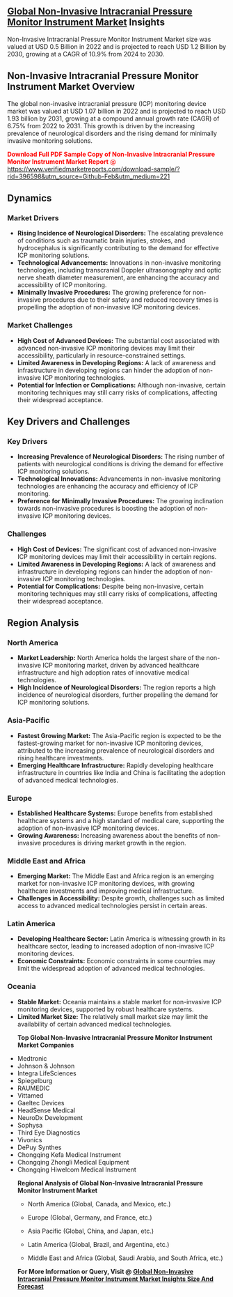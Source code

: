 <h2><a href="https://www.verifiedmarketreports.com/download-sample/?rid=396598&amp;utm_source=Github&amp;utm_medium=221" target="_blank">Global Non-Invasive Intracranial Pressure Monitor Instrument Market</a> Insights</h2><p>Non-Invasive Intracranial Pressure Monitor Instrument Market size was valued at USD 0.5 Billion in 2022 and is projected to reach USD 1.2 Billion by 2030, growing at a CAGR of 10.9% from 2024 to 2030.</p><p> <h2>Non-Invasive Intracranial Pressure Monitor Instrument Market Overview</h2> <p>The global non-invasive intracranial pressure (ICP) monitoring device market was valued at USD 1.07 billion in 2022 and is projected to reach USD 1.93 billion by 2031, growing at a compound annual growth rate (CAGR) of 6.75% from 2022 to 2031. This growth is driven by the increasing prevalence of neurological disorders and the rising demand for minimally invasive monitoring solutions. </p> <p><p><span class=""><span style="color: #ff0000;"><strong>Download Full PDF Sample Copy of Non-Invasive Intracranial Pressure Monitor Instrument Market Report</strong> @ </span><a href="https://www.verifiedmarketreports.com/download-sample/?rid=396598&amp;utm_source=Github-Feb&amp;utm_medium=221" target="_blank">https://www.verifiedmarketreports.com/download-sample/?rid=396598&amp;utm_source=Github-Feb&amp;utm_medium=221</a></span></p></p> <h2>Dynamics</h2> <h3>Market Drivers</h3> <ul> <li><strong>Rising Incidence of Neurological Disorders:</strong> The escalating prevalence of conditions such as traumatic brain injuries, strokes, and hydrocephalus is significantly contributing to the demand for effective ICP monitoring solutions. </li> <li><strong>Technological Advancements:</strong> Innovations in non-invasive monitoring technologies, including transcranial Doppler ultrasonography and optic nerve sheath diameter measurement, are enhancing the accuracy and accessibility of ICP monitoring. </li> <li><strong>Minimally Invasive Procedures:</strong> The growing preference for non-invasive procedures due to their safety and reduced recovery times is propelling the adoption of non-invasive ICP monitoring devices. </li> </ul> <h3>Market Challenges</h3> <ul> <li><strong>High Cost of Advanced Devices:</strong> The substantial cost associated with advanced non-invasive ICP monitoring devices may limit their accessibility, particularly in resource-constrained settings. </li> <li><strong>Limited Awareness in Developing Regions:</strong> A lack of awareness and infrastructure in developing regions can hinder the adoption of non-invasive ICP monitoring technologies. </li> <li><strong>Potential for Infection or Complications:</strong> Although non-invasive, certain monitoring techniques may still carry risks of complications, affecting their widespread acceptance. </li> </ul> <h2>Key Drivers and Challenges</h2> <h3>Key Drivers</h3> <ul> <li><strong>Increasing Prevalence of Neurological Disorders:</strong> The rising number of patients with neurological conditions is driving the demand for effective ICP monitoring solutions. </li> <li><strong>Technological Innovations:</strong> Advancements in non-invasive monitoring technologies are enhancing the accuracy and efficiency of ICP monitoring. </li> <li><strong>Preference for Minimally Invasive Procedures:</strong> The growing inclination towards non-invasive procedures is boosting the adoption of non-invasive ICP monitoring devices. </li> </ul> <h3>Challenges</h3> <ul> <li><strong>High Cost of Devices:</strong> The significant cost of advanced non-invasive ICP monitoring devices may limit their accessibility in certain regions. </li> <li><strong>Limited Awareness in Developing Regions:</strong> A lack of awareness and infrastructure in developing regions can hinder the adoption of non-invasive ICP monitoring technologies. </li> <li><strong>Potential for Complications:</strong> Despite being non-invasive, certain monitoring techniques may still carry risks of complications, affecting their widespread acceptance. </li> </ul> <h2>Region Analysis</h2> <h3>North America</h3> <ul> <li><strong>Market Leadership:</strong> North America holds the largest share of the non-invasive ICP monitoring market, driven by advanced healthcare infrastructure and high adoption rates of innovative medical technologies. </li> <li><strong>High Incidence of Neurological Disorders:</strong> The region reports a high incidence of neurological disorders, further propelling the demand for ICP monitoring solutions. </li> </ul> <h3>Asia-Pacific</h3> <ul> <li><strong>Fastest Growing Market:</strong> The Asia-Pacific region is expected to be the fastest-growing market for non-invasive ICP monitoring devices, attributed to the increasing prevalence of neurological disorders and rising healthcare investments. </li> <li><strong>Emerging Healthcare Infrastructure:</strong> Rapidly developing healthcare infrastructure in countries like India and China is facilitating the adoption of advanced medical technologies. </li> </ul> <h3>Europe</h3> <ul> <li><strong>Established Healthcare Systems:</strong> Europe benefits from established healthcare systems and a high standard of medical care, supporting the adoption of non-invasive ICP monitoring devices. </li> <li><strong>Growing Awareness:</strong> Increasing awareness about the benefits of non-invasive procedures is driving market growth in the region. </li> </ul> <h3>Middle East and Africa</h3> <ul> <li><strong>Emerging Market:</strong> The Middle East and Africa region is an emerging market for non-invasive ICP monitoring devices, with growing healthcare investments and improving medical infrastructure. </li> <li><strong>Challenges in Accessibility:</strong> Despite growth, challenges such as limited access to advanced medical technologies persist in certain areas. </li> </ul> <h3>Latin America</h3> <ul> <li><strong>Developing Healthcare Sector:</strong> Latin America is witnessing growth in its healthcare sector, leading to increased adoption of non-invasive ICP monitoring devices. </li> <li><strong>Economic Constraints:</strong> Economic constraints in some countries may limit the widespread adoption of advanced medical technologies. </li> </ul> <h3>Oceania</h3> <ul> <li><strong>Stable Market:</strong> Oceania maintains a stable market for non-invasive ICP monitoring devices, supported by robust healthcare systems. </li> <li><strong>Limited Market Size:</strong> The relatively small market size may limit the availability of certain advanced medical technologies.</p><p><strong>Top Global Non-Invasive Intracranial Pressure Monitor Instrument Market Companies</strong></p><div data-test-id=""><p><li>Medtronic</li><li> Johnson & Johnson</li><li> Integra LifeSciences</li><li> Spiegelburg</li><li> RAUMEDIC</li><li> Vittamed</li><li> Gaeltec Devices</li><li> HeadSense Medical</li><li> NeuroDx Development</li><li> Sophysa</li><li> Third Eye Diagnostics</li><li> Vivonics</li><li> DePuy Synthes</li><li> Chongqing Kefa Medical Instrument</li><li> Chongqing Zhongli Medical Equipment</li><li> Chongqing Hiwelcom Medical Instrument</li></p><div><strong>Regional Analysis of&nbsp;Global Non-Invasive Intracranial Pressure Monitor Instrument Market</strong></div><ul><li dir="ltr"><p dir="ltr">North America&nbsp;(Global, Canada, and Mexico, etc.)</p></li><li dir="ltr"><p dir="ltr">Europe (Global, Germany, and France, etc.)</p></li><li dir="ltr"><p dir="ltr">Asia Pacific&nbsp;(Global, China, and Japan, etc.)</p></li><li dir="ltr"><p dir="ltr">Latin America&nbsp;(Global, Brazil, and Argentina, etc.)</p></li><li dir="ltr">Middle East and Africa&nbsp;(Global, Saudi Arabia, and South Africa, etc.)</li></ul><p><strong>For More Information or Query, Visit @&nbsp;</strong><strong><a href="https://www.verifiedmarketreports.com/product/non-invasive-intracranial-pressure-monitor-instrument-market/?utm_source=Github&amp;utm_medium=221" target="_blank">Global Non-Invasive Intracranial Pressure Monitor Instrument Market Insights Size And Forecast</a></strong></p></div>
